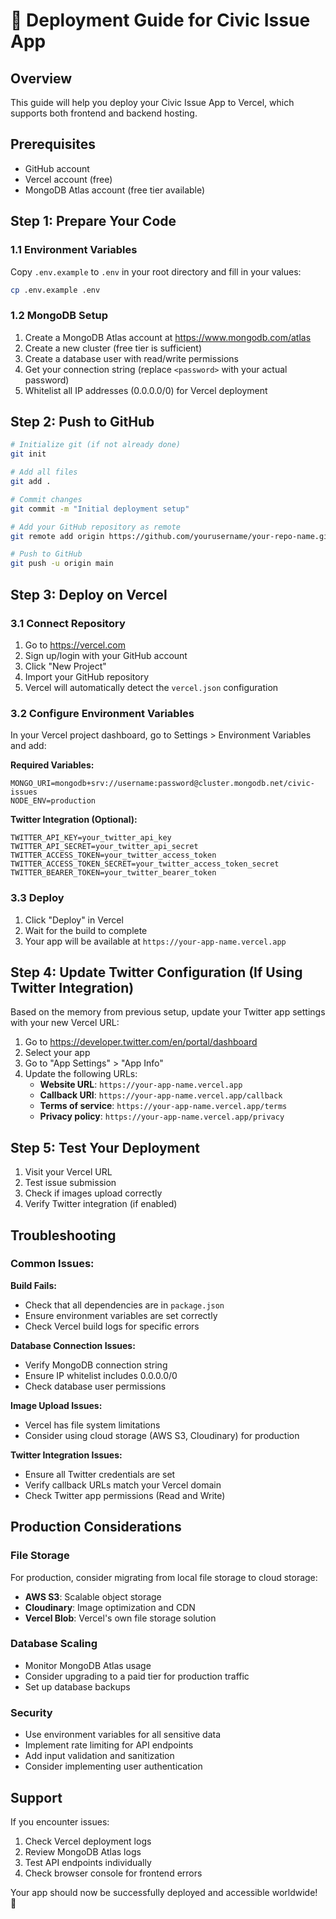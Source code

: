 # 🚀 Deployment Guide for Civic Issue App

## Overview
This guide will help you deploy your Civic Issue App to Vercel, which supports both frontend and backend hosting.

## Prerequisites
- GitHub account
- Vercel account (free)
- MongoDB Atlas account (free tier available)

## Step 1: Prepare Your Code

### 1.1 Environment Variables
Copy `.env.example` to `.env` in your root directory and fill in your values:
```bash
cp .env.example .env
```

### 1.2 MongoDB Setup
1. Create a MongoDB Atlas account at https://www.mongodb.com/atlas
2. Create a new cluster (free tier is sufficient)
3. Create a database user with read/write permissions
4. Get your connection string (replace `<password>` with your actual password)
5. Whitelist all IP addresses (0.0.0.0/0) for Vercel deployment

## Step 2: Push to GitHub

```bash
# Initialize git (if not already done)
git init

# Add all files
git add .

# Commit changes
git commit -m "Initial deployment setup"

# Add your GitHub repository as remote
git remote add origin https://github.com/yourusername/your-repo-name.git

# Push to GitHub
git push -u origin main
```

## Step 3: Deploy on Vercel

### 3.1 Connect Repository
1. Go to https://vercel.com
2. Sign up/login with your GitHub account
3. Click "New Project"
4. Import your GitHub repository
5. Vercel will automatically detect the `vercel.json` configuration

### 3.2 Configure Environment Variables
In your Vercel project dashboard, go to Settings > Environment Variables and add:

**Required Variables:**
```
MONGO_URI=mongodb+srv://username:password@cluster.mongodb.net/civic-issues
NODE_ENV=production
```

**Twitter Integration (Optional):**
```
TWITTER_API_KEY=your_twitter_api_key
TWITTER_API_SECRET=your_twitter_api_secret
TWITTER_ACCESS_TOKEN=your_twitter_access_token
TWITTER_ACCESS_TOKEN_SECRET=your_twitter_access_token_secret
TWITTER_BEARER_TOKEN=your_twitter_bearer_token
```

### 3.3 Deploy
1. Click "Deploy" in Vercel
2. Wait for the build to complete
3. Your app will be available at `https://your-app-name.vercel.app`

## Step 4: Update Twitter Configuration (If Using Twitter Integration)

Based on the memory from previous setup, update your Twitter app settings with your new Vercel URL:

1. Go to https://developer.twitter.com/en/portal/dashboard
2. Select your app
3. Go to "App Settings" > "App Info"
4. Update the following URLs:
   - **Website URL**: `https://your-app-name.vercel.app`
   - **Callback URI**: `https://your-app-name.vercel.app/callback`
   - **Terms of service**: `https://your-app-name.vercel.app/terms`
   - **Privacy policy**: `https://your-app-name.vercel.app/privacy`

## Step 5: Test Your Deployment

1. Visit your Vercel URL
2. Test issue submission
3. Check if images upload correctly
4. Verify Twitter integration (if enabled)

## Troubleshooting

### Common Issues:

**Build Fails:**
- Check that all dependencies are in `package.json`
- Ensure environment variables are set correctly
- Check Vercel build logs for specific errors

**Database Connection Issues:**
- Verify MongoDB connection string
- Ensure IP whitelist includes 0.0.0.0/0
- Check database user permissions

**Image Upload Issues:**
- Vercel has file system limitations
- Consider using cloud storage (AWS S3, Cloudinary) for production

**Twitter Integration Issues:**
- Ensure all Twitter credentials are set
- Verify callback URLs match your Vercel domain
- Check Twitter app permissions (Read and Write)

## Production Considerations

### File Storage
For production, consider migrating from local file storage to cloud storage:
- **AWS S3**: Scalable object storage
- **Cloudinary**: Image optimization and CDN
- **Vercel Blob**: Vercel's own file storage solution

### Database Scaling
- Monitor MongoDB Atlas usage
- Consider upgrading to a paid tier for production traffic
- Set up database backups

### Security
- Use environment variables for all sensitive data
- Implement rate limiting for API endpoints
- Add input validation and sanitization
- Consider implementing user authentication

## Support

If you encounter issues:
1. Check Vercel deployment logs
2. Review MongoDB Atlas logs
3. Test API endpoints individually
4. Check browser console for frontend errors

Your app should now be successfully deployed and accessible worldwide! 🎉
